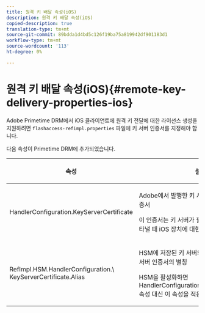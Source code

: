 ```yaml
---
title: 원격 키 배달 속성(iOS)
description: 원격 키 배달 속성(iOS)
copied-description: true
translation-type: tm+mt
source-git-commit: 89bdda1d4bd5c126f19ba75a819942df901183d1
workflow-type: tm+mt
source-wordcount: '113'
ht-degree: 0%

---
```



# 원격 키 배달 속성(iOS){#remote-key-delivery-properties-ios}

Adobe Primetime DRM에서 iOS 클라이언트에 원격 키 전달에 대한 라이선스 생성을 지원하려면 `flashaccess-refimpl.properties` 파일에 키 서버 인증서를 지정해야 합니다.

다음 속성이 Primetime DRM에 추가되었습니다.

<table frame="all" colsep="1" rowsep="1" class="+ topic/table adobe-d/table " id="table_xz2_lwy_n4"> 
 <thead class="- topic/thead "> 
  <tr rowsep="1" class="- topic/row "> 
   <th colname="1" class="- topic/entry entry"> <p class="- topic/p ">속성 </p> </th> 
   <th colname="2" class="- topic/entry entry"> <p class="- topic/p ">설명 </p> </th> 
  </tr> 
 </thead>
 <tbody class="- topic/tbody "> 
  <tr rowsep="1" class="- topic/row "> 
   <td colname="1" class="- topic/entry "><span class="codeph"> HandlerConfiguration.KeyServerCertificate</span> </td> 
   <td colname="2" class="- topic/entry "> <p>Adobe에서 발행한 키 서버의 라이센스 서버 인증서 </p> <p>이 인증서는 키 서버가 필수임을 메타데이터에 나타낼 때 iOS 장치에 대한 라이센스를 생성합니다. </p> </td> 
  </tr> 
  <tr rowsep="0" class="- topic/row "> 
   <td colname="1" class="- topic/entry "><span class="codeph"> RefImpl.HSM.HandlerConfiguration.\ KeyServerCertificate.Alias</span> </td> 
   <td colname="2" class="- topic/entry "> <p>HSM에 저장된 키 서버의 Adobe 발급 라이선스 서버 인증서의 별칭 </p> <p>HSM을 활성화하면 <span class="codeph"> HandlerConfiguration.KeyServerCertificate</span> 속성 대신 이 속성을 적용할 수 있습니다. </p> </td> 
  </tr> 
 </tbody> 
</table>

